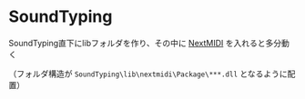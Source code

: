 # SoundTyping

SoundTyping直下にlibフォルダを作り、その中に [NextMIDI](http://starway.s234.xrea.com/wordpress/?page_id=247) を入れると多分動く

（フォルダ構造が `SoundTyping\lib\nextmidi\Package\***.dll` となるように配置）
